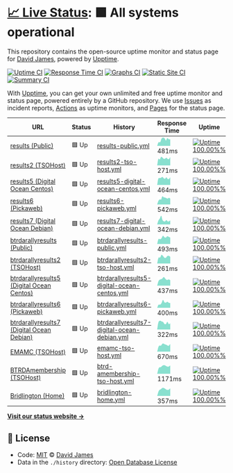 # [📈 Live Status](https://David-A-James.github.io/upptime): <!--live status--> **🟩 All systems operational**

This repository contains the open-source uptime monitor and status page for [David James](https://David-A-James.github.io/upptime), powered by [Upptime](https://github.com/upptime/upptime).

[![Uptime CI](https://github.com/koj-co/upptime/workflows/Uptime%20CI/badge.svg)](https://github.com/koj-co/upptime/actions?query=workflow%3A%22Uptime+CI%22)
[![Response Time CI](https://github.com/koj-co/upptime/workflows/Response%20Time%20CI/badge.svg)](https://github.com/koj-co/upptime/actions?query=workflow%3A%22Response+Time+CI%22)
[![Graphs CI](https://github.com/koj-co/upptime/workflows/Graphs%20CI/badge.svg)](https://github.com/koj-co/upptime/actions?query=workflow%3A%22Graphs+CI%22)
[![Static Site CI](https://github.com/koj-co/upptime/workflows/Static%20Site%20CI/badge.svg)](https://github.com/koj-co/upptime/actions?query=workflow%3A%22Static+Site+CI%22)
[![Summary CI](https://github.com/koj-co/upptime/workflows/Summary%20CI/badge.svg)](https://github.com/koj-co/upptime/actions?query=workflow%3A%22Summary+CI%22)

With [Upptime](https://upptime.js.org), you can get your own unlimited and free uptime monitor and status page, powered entirely by a GitHub repository. We use [Issues](https://github.com/David-A-James/upptime/issues) as incident reports, [Actions](https://github.com/David-A-James/upptime/actions) as uptime monitors, and [Pages](https://David-A-James.github.io/upptime) for the status page.

<!--start: status pages-->
<!-- This summary is generated by Upptime (https://github.com/upptime/upptime) -->
<!-- Do not edit this manually, your changes will be overwritten -->

| URL                                                                                    | Status | History                                                                                                                                                    | Response Time                                                                                                | Uptime                                                                                                                                                                                                                                                                                      |
| -------------------------------------------------------------------------------------- | ------ | ---------------------------------------------------------------------------------------------------------------------------------------------------------- | ------------------------------------------------------------------------------------------------------------ | ------------------------------------------------------------------------------------------------------------------------------------------------------------------------------------------------------------------------------------------------------------------------------------------- |
| [results (Public)](http://results.djames.org.uk/)                                      | 🟩 Up  | [results-public.yml](https://github.com/David-A-James/upptime/commits/master/history/results-public.yml)                                                   | <img alt="Response time graph" src="./graphs/results-public.png" height="20"> 481ms                          | [![Uptime 100.00%%](https://img.shields.io/endpoint?url=https%3A%2F%2Fraw.githubusercontent.com%2FDavid-A-James%2Fupptime%2Fmaster%2Fapi%2Fresults-public%2Fuptime.json)](https://David-A-James.github.io/upptime/history/results-public)                                                   |
| [results2 (TSOHost)](http://results2.djames.org.uk/)                                   | 🟩 Up  | [results2-tso-host.yml](https://github.com/David-A-James/upptime/commits/master/history/results2-tso-host.yml)                                             | <img alt="Response time graph" src="./graphs/results2-tso-host.png" height="20"> 271ms                       | [![Uptime 100.00%%](https://img.shields.io/endpoint?url=https%3A%2F%2Fraw.githubusercontent.com%2FDavid-A-James%2Fupptime%2Fmaster%2Fapi%2Fresults2-tso-host%2Fuptime.json)](https://David-A-James.github.io/upptime/history/results2-tso-host)                                             |
| [results5 (Digital Ocean Centos)](https://results5.djames.org.uk/)                     | 🟩 Up  | [results5-digital-ocean-centos.yml](https://github.com/David-A-James/upptime/commits/master/history/results5-digital-ocean-centos.yml)                     | <img alt="Response time graph" src="./graphs/results5-digital-ocean-centos.png" height="20"> 464ms           | [![Uptime 100.00%%](https://img.shields.io/endpoint?url=https%3A%2F%2Fraw.githubusercontent.com%2FDavid-A-James%2Fupptime%2Fmaster%2Fapi%2Fresults5-digital-ocean-centos%2Fuptime.json)](https://David-A-James.github.io/upptime/history/results5-digital-ocean-centos)                     |
| [results6 (Pickaweb)](https://results6.djames.org.uk/)                                 | 🟩 Up  | [results6-pickaweb.yml](https://github.com/David-A-James/upptime/commits/master/history/results6-pickaweb.yml)                                             | <img alt="Response time graph" src="./graphs/results6-pickaweb.png" height="20"> 542ms                       | [![Uptime 100.00%%](https://img.shields.io/endpoint?url=https%3A%2F%2Fraw.githubusercontent.com%2FDavid-A-James%2Fupptime%2Fmaster%2Fapi%2Fresults6-pickaweb%2Fuptime.json)](https://David-A-James.github.io/upptime/history/results6-pickaweb)                                             |
| [results7 (Digital Ocean Debian)](https://results7.djames.org.uk/)                     | 🟩 Up  | [results7-digital-ocean-debian.yml](https://github.com/David-A-James/upptime/commits/master/history/results7-digital-ocean-debian.yml)                     | <img alt="Response time graph" src="./graphs/results7-digital-ocean-debian.png" height="20"> 342ms           | [![Uptime 100.00%%](https://img.shields.io/endpoint?url=https%3A%2F%2Fraw.githubusercontent.com%2FDavid-A-James%2Fupptime%2Fmaster%2Fapi%2Fresults7-digital-ocean-debian%2Fuptime.json)](https://David-A-James.github.io/upptime/history/results7-digital-ocean-debian)                     |
| [btrdarallyresults (Public)](http://results.btrdarallyresults.co.uk/)                  | 🟩 Up  | [btrdarallyresults-public.yml](https://github.com/David-A-James/upptime/commits/master/history/btrdarallyresults-public.yml)                               | <img alt="Response time graph" src="./graphs/btrdarallyresults-public.png" height="20"> 493ms                | [![Uptime 100.00%%](https://img.shields.io/endpoint?url=https%3A%2F%2Fraw.githubusercontent.com%2FDavid-A-James%2Fupptime%2Fmaster%2Fapi%2Fbtrdarallyresults-public%2Fuptime.json)](https://David-A-James.github.io/upptime/history/btrdarallyresults-public)                               |
| [btrdarallyresults2 (TSOHost)](http://results2.btrdarallyresults.co.uk/)               | 🟩 Up  | [btrdarallyresults2-tso-host.yml](https://github.com/David-A-James/upptime/commits/master/history/btrdarallyresults2-tso-host.yml)                         | <img alt="Response time graph" src="./graphs/btrdarallyresults2-tso-host.png" height="20"> 261ms             | [![Uptime 100.00%%](https://img.shields.io/endpoint?url=https%3A%2F%2Fraw.githubusercontent.com%2FDavid-A-James%2Fupptime%2Fmaster%2Fapi%2Fbtrdarallyresults2-tso-host%2Fuptime.json)](https://David-A-James.github.io/upptime/history/btrdarallyresults2-tso-host)                         |
| [btrdarallyresults5 (Digital Ocean Centos)](https://results5.btrdarallyresults.co.uk/) | 🟩 Up  | [btrdarallyresults5-digital-ocean-centos.yml](https://github.com/David-A-James/upptime/commits/master/history/btrdarallyresults5-digital-ocean-centos.yml) | <img alt="Response time graph" src="./graphs/btrdarallyresults5-digital-ocean-centos.png" height="20"> 437ms | [![Uptime 100.00%%](https://img.shields.io/endpoint?url=https%3A%2F%2Fraw.githubusercontent.com%2FDavid-A-James%2Fupptime%2Fmaster%2Fapi%2Fbtrdarallyresults5-digital-ocean-centos%2Fuptime.json)](https://David-A-James.github.io/upptime/history/btrdarallyresults5-digital-ocean-centos) |
| [btrdarallyresults6 (Pickaweb)](https://results6.btrdarallyresults.co.uk/)             | 🟩 Up  | [btrdarallyresults6-pickaweb.yml](https://github.com/David-A-James/upptime/commits/master/history/btrdarallyresults6-pickaweb.yml)                         | <img alt="Response time graph" src="./graphs/btrdarallyresults6-pickaweb.png" height="20"> 400ms             | [![Uptime 100.00%%](https://img.shields.io/endpoint?url=https%3A%2F%2Fraw.githubusercontent.com%2FDavid-A-James%2Fupptime%2Fmaster%2Fapi%2Fbtrdarallyresults6-pickaweb%2Fuptime.json)](https://David-A-James.github.io/upptime/history/btrdarallyresults6-pickaweb)                         |
| [btrdarallyresults7 (Digital Ocean Debian)](https://results7.btrdarallyresults.co.uk/) | 🟩 Up  | [btrdarallyresults7-digital-ocean-debian.yml](https://github.com/David-A-James/upptime/commits/master/history/btrdarallyresults7-digital-ocean-debian.yml) | <img alt="Response time graph" src="./graphs/btrdarallyresults7-digital-ocean-debian.png" height="20"> 322ms | [![Uptime 100.00%%](https://img.shields.io/endpoint?url=https%3A%2F%2Fraw.githubusercontent.com%2FDavid-A-James%2Fupptime%2Fmaster%2Fapi%2Fbtrdarallyresults7-digital-ocean-debian%2Fuptime.json)](https://David-A-James.github.io/upptime/history/btrdarallyresults7-digital-ocean-debian) |
| [EMAMC (TSOHost)](https://emamc.org.uk/)                                               | 🟩 Up  | [emamc-tso-host.yml](https://github.com/David-A-James/upptime/commits/master/history/emamc-tso-host.yml)                                                   | <img alt="Response time graph" src="./graphs/emamc-tso-host.png" height="20"> 670ms                          | [![Uptime 100.00%%](https://img.shields.io/endpoint?url=https%3A%2F%2Fraw.githubusercontent.com%2FDavid-A-James%2Fupptime%2Fmaster%2Fapi%2Femamc-tso-host%2Fuptime.json)](https://David-A-James.github.io/upptime/history/emamc-tso-host)                                                   |
| [BTRDAmembership (TSOHost)](https://btrdamembership.com/)                              | 🟩 Up  | [btrd-amembership-tso-host.yml](https://github.com/David-A-James/upptime/commits/master/history/btrd-amembership-tso-host.yml)                             | <img alt="Response time graph" src="./graphs/btrd-amembership-tso-host.png" height="20"> 1171ms              | [![Uptime 100.00%%](https://img.shields.io/endpoint?url=https%3A%2F%2Fraw.githubusercontent.com%2FDavid-A-James%2Fupptime%2Fmaster%2Fapi%2Fbtrd-amembership-tso-host%2Fuptime.json)](https://David-A-James.github.io/upptime/history/btrd-amembership-tso-host)                             |
| [Bridlington (Home)](http://home.djames.org.uk/)                                       | 🟩 Up  | [bridlington-home.yml](https://github.com/David-A-James/upptime/commits/master/history/bridlington-home.yml)                                               | <img alt="Response time graph" src="./graphs/bridlington-home.png" height="20"> 357ms                        | [![Uptime 100.00%%](https://img.shields.io/endpoint?url=https%3A%2F%2Fraw.githubusercontent.com%2FDavid-A-James%2Fupptime%2Fmaster%2Fapi%2Fbridlington-home%2Fuptime.json)](https://David-A-James.github.io/upptime/history/bridlington-home)                                               |

<!--end: status pages-->

[**Visit our status website →**](https://David-A-James.github.io/upptime)

## 📄 License

- Code: [MIT](./LICENSE) © [David James](https://David-A-James.github.io/upptime)
- Data in the `./history` directory: [Open Database License](https://opendatacommons.org/licenses/odbl/1-0/)
